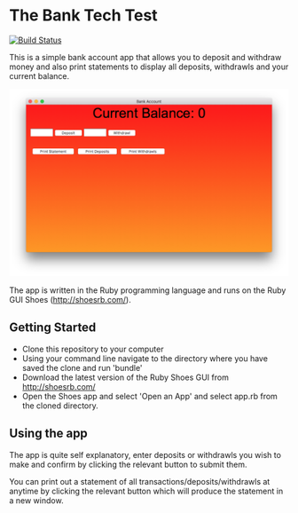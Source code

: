 # The Bank Tech Test

[![Build Status](https://travis-ci.org/PaulWallis42/bank_tech_test.svg?branch=master)](https://travis-ci.org/PaulWallis42/bank_tech_test)

This is a simple bank account app that allows you to deposit and withdraw money and also print statements to display all deposits, withdrawls and your current balance.

![a bank account](/images/account.png)

The app is written in the Ruby programming language and runs on the Ruby GUI Shoes (http://shoesrb.com/).


## Getting Started
* Clone this repository to your computer
* Using your command line navigate to the directory where you have saved the clone and run 'bundle'
* Download the latest version of the Ruby Shoes GUI from http://shoesrb.com/
* Open the Shoes app and select 'Open an App' and select app.rb from the cloned directory.

## Using the app
The app is quite self explanatory, enter deposits or withdrawls you wish to make and confirm by clicking the relevant button to submit them.

You can print out a statement of all transactions/deposits/withdrawls at anytime by clicking the relevant button which will produce the statement in a new window.
